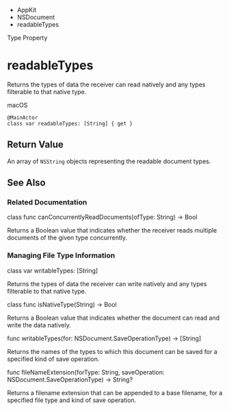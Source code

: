 

- AppKit
- NSDocument
-  readableTypes 

Type Property

# readableTypes

Returns the types of data the receiver can read natively and any types filterable to that native type.

macOS

``` source
@MainActor
class var readableTypes: [String] { get }
```

## Return Value

An array of `NSString` objects representing the readable document types.

## See Also

### Related Documentation

class func canConcurrentlyReadDocuments(ofType: String) -> Bool

Returns a Boolean value that indicates whether the receiver reads multiple documents of the given type concurrently.

### Managing File Type Information

class var writableTypes: [String]

Returns the types of data the receiver can write natively and any types filterable to that native type.

class func isNativeType(String) -> Bool

Returns a Boolean value that indicates whether the document can read and write the data natively.

func writableTypes(for: NSDocument.SaveOperationType) -> [String]

Returns the names of the types to which this document can be saved for a specified kind of save operation.

func fileNameExtension(forType: String, saveOperation: NSDocument.SaveOperationType) -> String?

Returns a filename extension that can be appended to a base filename, for a specified file type and kind of save operation.

